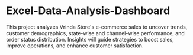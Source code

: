 # Excel-Data-Analysis-Dashboard
This project analyzes Vrinda Store's e-commerce sales to uncover trends, customer demographics, state-wise and channel-wise performance, and order status distribution. Insights will guide strategies to boost sales, improve operations, and enhance customer satisfaction.
